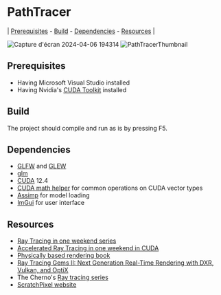 # PathTracer

| [Prerequisites](#prerequisites) - [Build](#build) - [Dependencies](#dependencies) - [Resources](#resources) |

![Capture d'écran 2024-04-06 194314](https://github.com/Patoche692/PathTracer/assets/54531293/4b5813a6-61ea-45bc-a2c7-5e110d82e9d8)
![PathTracerThumbnail](https://github.com/Patoche692/PathTracer/assets/54531293/ba648d76-125d-458c-849b-08f99fdf6da8)

## Prerequisites
- Having Microsoft Visual Studio installed
- Having Nvidia's [CUDA Toolkit](https://developer.nvidia.com/cuda-downloads) installed

## Build
The project should compile and run as is by pressing F5.

## Dependencies
- [GLFW](https://www.glfw.org) and [GLEW](https://glew.sourceforge.net)
- [glm](https://github.com/g-truc/glm)
- [CUDA](https://developer.nvidia.com/cuda-downloads) 12.4
- [CUDA math helper](https://github.com/NVIDIA/cuda-samples/blob/master/Common/helper_math.h) for common operations on CUDA vector types
- [Assimp](https://github.com/assimp/assimp) for model loading
- [ImGui](https://github.com/ocornut/imgui) for user interface


## Resources
- [Ray Tracing in one weekend series](https://raytracing.github.io)
- [Accelerated Ray Tracing in one weekend in CUDA](https://developer.nvidia.com/blog/accelerated-ray-tracing-cuda/)
- [Physically based rendering book](https://www.pbr-book.org/4ed/contents)
- [Ray Tracing Gems II: Next Generation Real-Time Rendering with DXR, Vulkan, and OptiX](https://www.realtimerendering.com/raytracinggems/rtg2/index.html)
- The Cherno's [Ray tracing series](https://www.youtube.com/playlist?list=PLlrATfBNZ98edc5GshdBtREv5asFW3yXl)
- [ScratchPixel website](https://scratchapixel.com)
